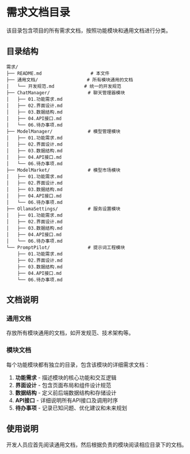 # 需求文档目录

该目录包含项目的所有需求文档，按照功能模块和通用文档进行分类。

## 目录结构

```
需求/
├── README.md                  # 本文件
├── 通用文档/                  # 所有模块通用的文档
│   └── 开发规范.md           # 统一的开发规范
├── ChatManager/              # 聊天管理器模块
│   ├── 01.功能需求.md
│   ├── 02.界面设计.md
│   ├── 03.数据结构.md
│   ├── 04.API接口.md
│   └── 06.待办事项.md
├── ModelManager/             # 模型管理模块
│   ├── 01.功能需求.md
│   ├── 02.界面设计.md
│   ├── 03.数据结构.md
│   ├── 04.API接口.md
│   └── 06.待办事项.md
├── ModelMarket/              # 模型市场模块
│   ├── 01.功能需求.md
│   ├── 02.界面设计.md
│   ├── 03.数据结构.md
│   ├── 04.API接口.md
│   └── 06.待办事项.md
├── OllamaSettings/           # 服务设置模块
│   ├── 01.功能需求.md
│   ├── 02.界面设计.md
│   ├── 03.数据结构.md
│   ├── 04.API接口.md
│   └── 06.待办事项.md
└── PromptPilot/              # 提示词工程模块
    ├── 01.功能需求.md
    ├── 02.界面设计.md
    ├── 03.数据结构.md
    ├── 04.API接口.md
    └── 06.待办事项.md
```

## 文档说明

### 通用文档
存放所有模块通用的文档，如开发规范、技术架构等。

### 模块文档
每个功能模块都有独立的目录，包含该模块的详细需求文档：

1. **功能需求** - 描述模块的核心功能和交互逻辑
2. **界面设计** - 包含页面布局和组件设计规范
3. **数据结构** - 定义前后端数据结构和存储设计
4. **API接口** - 详细说明所有API接口及调用时序
5. **待办事项** - 记录已知问题、优化建议和未来规划

## 使用说明

开发人员应首先阅读通用文档，然后根据负责的模块阅读相应目录下的文档。
